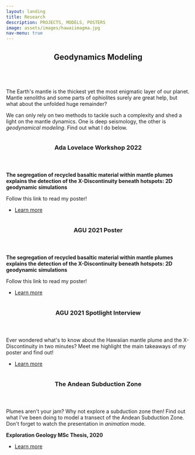 ```yaml
---
layout: landing
title: Research
description: PROJECTS, MODELS, POSTERS
image: assets/images/hawaiimagma.jpg
nav-menu: true
---
```

<!-- Main -->
<div id="main">

<!-- One -->
<section id="one">
	<div class="inner">
		<header class="major">
			<h2>Geodynamics Modeling</h2>
		</header>
		<p><br>The Earth's mantle is the thickest yet the most enigmatic layer of our planet. Mantle xenoliths and some parts of ophiolites surely are great help, but what about the unfolded huge remainder?</p>
		<p>We can only rely on two methods to tackle such a complexity and shed a light on the mantle dynamics. One is deep seismology, the other is <i>geodynamical modeling</i>. Find out what I do below.</p>
	</div>
</section>
	
<!-- Two -->
<section id="two" class="spotlights">
	<section>
		<a href="https://www.agu.org/Fall-Meeting" class="image">
			<img src="{% link assets/images/alw_poster_online.png %}" alt="" data-position="top center" />
		</a>
		<div class="content">
			<div class="inner">
				<header class="major">
					<h3>Ada Lovelace Workshop 2022</h3>
				</header>
				<p><b>The segregation of recycled basaltic material within mantle plumes explains the detection of the X-Discontinuity beneath hotspots: 2D geodynamic simulations</b></p>
        <p>Follow this link to read my poster!</p>
				<ul class="actions">
					<li><a href="https://drive.google.com/file/d/1f7lb7uAmO3mARIzFwI7azquULaCxReIu/view?usp=sharing" class="button">Learn more</a></li>
				</ul>
			</div>
		</div>
	</section>
  	<section>
<section id="two" class="spotlights">
	<section>
		<a href="https://www.agu.org/Fall-Meeting" class="image">
			<img src="{% link assets/images/AGU_poster_Martina_Monaco(5).pdf %}" alt="" data-position="top center" />
		</a>
		<div class="content">
			<div class="inner">
				<header class="major">
					<h3>AGU 2021 Poster</h3>
				</header>
				<p><b>The segregation of recycled basaltic material within mantle plumes explains the detection of the X-Discontinuity beneath hotspots: 2D geodynamic simulations</b></p>
        <p>Follow this link to read my poster!</p>
				<ul class="actions">
					<li><a href="https://drive.google.com/file/d/1f7lb7uAmO3mARIzFwI7azquULaCxReIu/view?usp=sharing" class="button">Learn more</a></li>
				</ul>
			</div>
		</div>
	</section>
  	<section>
		<a href="https://www.instagram.com/p/CXgf1PpM4DV/" class="image">
			<img src="{% link assets/images/me_presenting_poster.jpg %}" alt="" data-position="top center" />
		</a>
		<div class="content">
			<div class="inner">
				<header class="major">
					<h3>AGU 2021 Spotlight Interview</h3>
				</header>
				<p>Ever wondered what's to know about the Hawaiian mantle plume and the X-Discontinuity in two minutes? Meet me highlight the main takeaways of my poster and find out!</p>
				<ul class="actions">
					<li><a href="https://www.instagram.com/p/CXgf1PpM4DV/" class="button">Learn more</a></li>
				</ul>
			</div>
		</div>
	</section>
	<section>
		<a href="https://docs.google.com/presentation/d/1XeZ62FGWhZXTw_n3-hfBDw5telRN5oFUV5I_3xgu8_M/edit?usp=sharing" class="image">
			<img src="{% link assets/images/subduction_image.png %}" alt="" data-position="center center" />
		</a>
		<div class="content">
			<div class="inner">
				<header class="major">
					<h3>The Andean Subduction Zone</h3>
				</header>
				<p>Plumes aren't your jam? Why not explore a subduction zone then! Find out what I've been doing to model a transect of the Andean Subduction Zone. Don't forget to watch the presentation in <i>animation</i> mode.</p>
				<p><b>Exploration Geology MSc Thesis, 2020</b></p>
				<ul class="actions">
					<li><a href="https://docs.google.com/presentation/d/1XeZ62FGWhZXTw_n3-hfBDw5telRN5oFUV5I_3xgu8_M/edit?usp=sharing" class="button">Learn more</a></li>
				</ul>
			<!-- </div>
		</div>
	</section> -->
